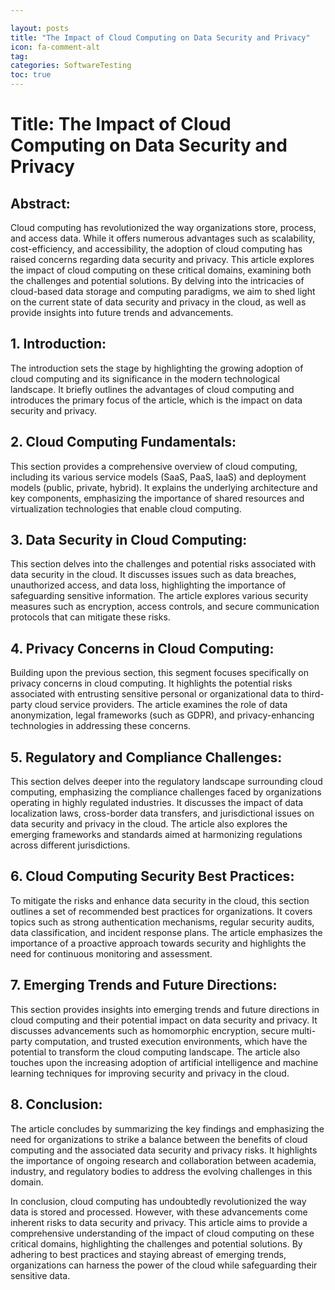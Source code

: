 ```yaml
---

layout: posts
title: "The Impact of Cloud Computing on Data Security and Privacy"
icon: fa-comment-alt
tag:      
categories: SoftwareTesting
toc: true
---
```




# Title: The Impact of Cloud Computing on Data Security and Privacy

## Abstract:
Cloud computing has revolutionized the way organizations store, process, and access data. While it offers numerous advantages such as scalability, cost-efficiency, and accessibility, the adoption of cloud computing has raised concerns regarding data security and privacy. This article explores the impact of cloud computing on these critical domains, examining both the challenges and potential solutions. By delving into the intricacies of cloud-based data storage and computing paradigms, we aim to shed light on the current state of data security and privacy in the cloud, as well as provide insights into future trends and advancements.

## 1. Introduction:
The introduction sets the stage by highlighting the growing adoption of cloud computing and its significance in the modern technological landscape. It briefly outlines the advantages of cloud computing and introduces the primary focus of the article, which is the impact on data security and privacy.

## 2. Cloud Computing Fundamentals:
This section provides a comprehensive overview of cloud computing, including its various service models (SaaS, PaaS, IaaS) and deployment models (public, private, hybrid). It explains the underlying architecture and key components, emphasizing the importance of shared resources and virtualization technologies that enable cloud computing.

## 3. Data Security in Cloud Computing:
This section delves into the challenges and potential risks associated with data security in the cloud. It discusses issues such as data breaches, unauthorized access, and data loss, highlighting the importance of safeguarding sensitive information. The article explores various security measures such as encryption, access controls, and secure communication protocols that can mitigate these risks.

## 4. Privacy Concerns in Cloud Computing:
Building upon the previous section, this segment focuses specifically on privacy concerns in cloud computing. It highlights the potential risks associated with entrusting sensitive personal or organizational data to third-party cloud service providers. The article examines the role of data anonymization, legal frameworks (such as GDPR), and privacy-enhancing technologies in addressing these concerns.

## 5. Regulatory and Compliance Challenges:
This section delves deeper into the regulatory landscape surrounding cloud computing, emphasizing the compliance challenges faced by organizations operating in highly regulated industries. It discusses the impact of data localization laws, cross-border data transfers, and jurisdictional issues on data security and privacy in the cloud. The article also explores the emerging frameworks and standards aimed at harmonizing regulations across different jurisdictions.

## 6. Cloud Computing Security Best Practices:
To mitigate the risks and enhance data security in the cloud, this section outlines a set of recommended best practices for organizations. It covers topics such as strong authentication mechanisms, regular security audits, data classification, and incident response plans. The article emphasizes the importance of a proactive approach towards security and highlights the need for continuous monitoring and assessment.

## 7. Emerging Trends and Future Directions:
This section provides insights into emerging trends and future directions in cloud computing and their potential impact on data security and privacy. It discusses advancements such as homomorphic encryption, secure multi-party computation, and trusted execution environments, which have the potential to transform the cloud computing landscape. The article also touches upon the increasing adoption of artificial intelligence and machine learning techniques for improving security and privacy in the cloud.

## 8. Conclusion:
The article concludes by summarizing the key findings and emphasizing the need for organizations to strike a balance between the benefits of cloud computing and the associated data security and privacy risks. It highlights the importance of ongoing research and collaboration between academia, industry, and regulatory bodies to address the evolving challenges in this domain.

In conclusion, cloud computing has undoubtedly revolutionized the way data is stored and processed. However, with these advancements come inherent risks to data security and privacy. This article aims to provide a comprehensive understanding of the impact of cloud computing on these critical domains, highlighting the challenges and potential solutions. By adhering to best practices and staying abreast of emerging trends, organizations can harness the power of the cloud while safeguarding their sensitive data.